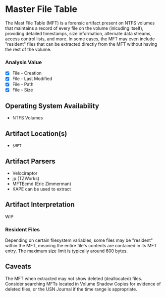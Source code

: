 # Master File Table
The Mast File Table (MFT) is a forensic artifact present on NTFS volumes that maintains a record of every file on the volume (inlcuding itself), providing detailed timestamps, size information, alternate data streams, access control lists, and more. In some cases, the MFT may even include "resident" files that can be extracted directly from the MFT without having the rest of the volume. 

### Analysis Value
 - [x] File - Creation
 - [x] File - Last Modified
 - [x] File - Path
 - [x] File - Size

## Operating System Availability
 - NTFS Volumes

## Artifact Location(s)
 - `$MFT`

## Artifact Parsers
 - Velociraptor
 - jp (TZWorks)
 - MFTEcmd (Eric Zimmerman)
 - KAPE can be used to extract

## Artifact Interpretation

WIP

### Resident Files
Depending on certain filesystem variables, some files may be "resident" within the MFT, meaning the entire file's contents are contained in its MFT entry. The maximum size limit is typically around 600 bytes. 

## Caveats
The MFT when extracted may not show deleted (deallocated) files. Consider searching MFTs located in Volume Shadow Copies for evidence of deleted files, or the USN Journal if the time range is appropriate. 
